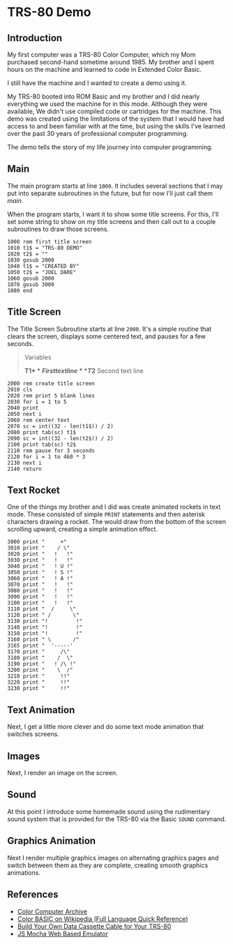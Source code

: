 # TRS-80 Demo

## Introduction

My first computer was a TRS-80 Color Computer, which my Mom purchased second-hand sometime around 1985. My brother and I spent hours on the machine and learned to code in Extended Color Basic.

I still have the machine and I wanted to create a demo using it.

My TRS-80 booted into ROM Basic and my brother and I did nearly everything we used the machine for in this mode. Although they were available, We didn't use compiled code or cartridges for the machine. This demo was created using the limitations of the system that I would have had access to and been familiar with at the time, but using the skills I've learned over the past 30 years of professional computer programming.

The demo tells the story of my life journey into computer programming.

## Main

The main program starts at line `1000`. It includes several sections that I may put into separate subroutines in the future, but for now I'll just call them *main*.

When the program starts, I want it to show some title screens. For this, I'll set some string to show on my title screens and then call out to a couple subroutines to draw those screens.

```
1000 rem first title screen
1010 t1$ = "TRS-80 DEMO"
1020 t2$ = ""
1030 gosub 2000
1040 t1$ = "CREATED BY"
1050 t2$ = "JOEL DARE"
1060 gosub 2000
1070 gosub 3000
1080 end
```

## Title Screen

The Title Screen Subroutine starts at line `2000`. It's a simple routine that clears the screen, displays some centered text, and pauses for a few seconds.

> Variables
>
> **T1$** First text line  
> **T2$** Second text line

```
2000 rem create title screen
2010 cls
2020 rem print 5 blank lines
2030 for i = 1 to 5
2040 print
2050 next i
2060 rem center text
2070 sc = int((32 - len(t1$)) / 2)
2080 print tab(sc) t1$
2090 sc = int((32 - len(t2$)) / 2)
2100 print tab(sc) t2$
2110 rem pause for 3 seconds
2120 for i = 1 to 460 * 3
2130 next i
2140 return
```

## Text Rocket

One of the things my brother and I did was create animated rockets in text mode. These consisted of simple `PRINT` statements and then asterisk characters drawing a rocket. The would draw from the bottom of the screen scrolling upward, creating a simple animation effect.

```
3000 print "     +"
3010 print "    / \"
3020 print "   !   !"
3030 print "   !   !"
3040 print "   ! U !"
3050 print "   ! S !"
3060 print "   ! A !"
3070 print "   !   !"
3080 print "   !   !"
3090 print "   !   !"
3100 print "   !   !"
3110 print "  /     \"
3120 print " /       \"
3130 print "!         !"
3140 print "!         !"
3150 print "!         !"
3160 print " \       /"
3165 print "  '-----' 
3170 print "     /\"
3180 print "    /  \"
3190 print "   ! /\ !"
3200 print "    \  /"
3210 print "     !!"
3220 print "     !!"
3230 print "     !!"
```

## Text Animation

Next, I get a little more clever and do some text mode animation that switches screens.

## Images

Next, I render an image on the screen.

## Sound

At this point I introduce some homemade sound using the rudimentary sound system that is provided for the TRS-80 via the Basic `SOUND` command.

## Graphics Animation

Next I render multiple graphics images on alternating graphics pages and switch between them as they are complete, creating smooth graphics animations.

## References

- [Color Computer Archive](https://colorcomputerarchive.com/)
- [Color BASIC on Wikipedia (Full Language Quick Reference)](https://en.wikipedia.org/wiki/Color_BASIC)
- [Build Your Own Data Cassette Cable for Your TRS-80](https://www.8bit-micro.com/build-your-own-data-cassette-cable-for-your-trs-80/)
- [JS Mocha Web Based Emulator](http://www.haplessgenius.com/mocha/)
